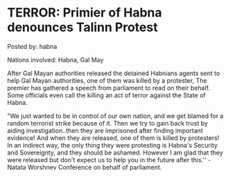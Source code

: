 # TERROR: Primier of Habna denounces Talinn Protest 

Posted by: habna

Nations involved: Habna, Gal May

After Gal Mayan authorities released the detained Habnians agents sent to help Gal Mayan authorities, one of them was killed by a protester, The premier has gathered a speech from parliament to read on their behalf. Some officials even call the killing an act of terror against the State of Habna.

"We just wanted to be in control of our own nation, and we get blamed for a random terrorist strike because of it. Then we try to gain back trust by aiding investigation..then they are imprisoned after finding important evidence! And when they are released, one of them is killed by protesters! In an indirect way, the only thing they were protesting is Habna's Security and Sovereignty, and they should be ashamed. However I am glad that they were released but don't expect us to help you in the future after this.''
-Natata Worshnev Conference on behalf of parliament.
